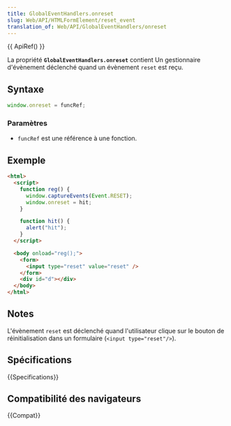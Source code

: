 ```yaml
---
title: GlobalEventHandlers.onreset
slug: Web/API/HTMLFormElement/reset_event
translation_of: Web/API/GlobalEventHandlers/onreset
---
```


{{ ApiRef() }}

La propriété **`GlobalEventHandlers.onreset`** contient Un gestionnaire d'évènement déclenché quand un évènement `reset` est reçu.

## Syntaxe

```js
window.onreset = funcRef;
```

### Paramètres

- `funcRef` est une référence à une fonction.

## Exemple

```html
<html>
  <script>
    function reg() {
      window.captureEvents(Event.RESET);
      window.onreset = hit;
    }

    function hit() {
      alert("hit");
    }
  </script>

  <body onload="reg();">
    <form>
      <input type="reset" value="reset" />
    </form>
    <div id="d"></div>
  </body>
</html>
```

## Notes

L'évènement `reset` est déclenché quand l'utilisateur clique sur le bouton de réinitialisation dans un formulaire (`<input type="reset"/>`).

## Spécifications

{{Specifications}}

## Compatibilité des navigateurs

{{Compat}}
